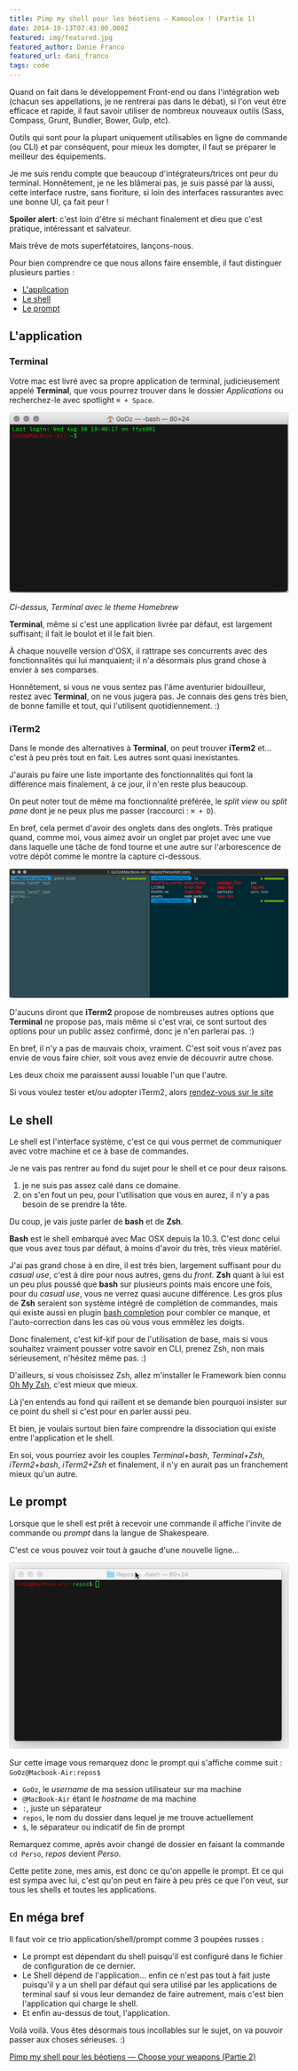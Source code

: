 ```yaml
---
title: Pimp my shell pour les béotiens — Kamoulox ! (Partie 1)
date: 2014-10-13T07:43:00.000Z
featured: img/featured.jpg
featured_author: Danie Franco
featured_url: dani_franco
tags: code
---
```


Quand on fait dans le développement Front-end ou dans l'intégration web (chacun ses appellations, je ne rentrerai pas dans le débat), si l'on veut être efficace et rapide, il faut savoir utiliser de nombreux nouveaux outils (Sass, Compass, Grunt, Bundler, Bower, Gulp, etc).

<!-- excerpt -->

Outils qui sont pour la plupart uniquement utilisables en ligne de commande (ou CLI) et par conséquent, pour mieux les dompter, il faut se préparer le meilleur des équipements.

Je me suis rendu compte que beaucoup d'intégrateurs/trices ont peur du terminal. Honnêtement, je ne les blâmerai pas, je suis passé par là aussi, cette interface rustre, sans fioriture, si loin des interfaces rassurantes avec une bonne UI, ça fait peur !

**Spoiler alert**: c'est loin d'être si méchant finalement et dieu que c'est pratique, intéressant et salvateur.

Mais trêve de mots superfétatoires, lançons-nous.

Pour bien comprendre ce que nous allons faire ensemble, il faut distinguer plusieurs parties :

- [L'application](#app)
- [Le shell](#shell)
- [Le prompt](#prompt)

## L'application

### Terminal

Votre mac est livré avec sa propre application de terminal, judicieusement appelé **Terminal**, que vous pourrez trouver dans le dossier *Applications* ou recherchez-le avec spotlight `⌘ + Space`.

![Terminal](img/terminal.png)

*Ci-dessus, Terminal avec le theme Homebrew*

**Terminal**, même si c'est une application livrée par défaut, est largement suffisant; il fait le boulot et il le fait bien.

À chaque nouvelle version d'OSX, il rattrape ses concurrents avec des fonctionnalités qui lui manquaient; il n'a désormais plus grand chose à envier à ses comparses.

Honnêtement, si vous ne vous sentez pas l'âme aventurier bidouilleur, restez avec **Terminal**, on ne vous jugera pas. Je connais des gens très bien, de bonne famille et tout, qui l'utilisent quotidiennement. :)

### iTerm2

Dans le monde des alternatives à **Terminal**, on peut trouver **iTerm2** et… c'est à peu près tout en fait. Les autres sont quasi inexistantes.

J'aurais pu faire une liste importante des fonctionnalités qui font la différence mais finalement, à ce jour, il n'en reste plus beaucoup.

On peut noter tout de même ma fonctionnalité préférée, le *split view* ou *split pane* dont je ne peux plus me passer (raccourci : `⌘ + D`).

En bref, cela permet d'avoir des onglets dans des onglets. Très pratique quand, comme moi, vous aimez avoir un onglet par projet avec une vue dans laquelle une tâche de fond tourne et une autre sur l'arborescence de votre dépôt comme le montre la capture ci-dessous.

![iTerm](img/iterm.png)

D'aucuns diront que **iTerm2** propose de nombreuses autres options que **Terminal** ne propose pas, mais même si c'est vrai, ce sont surtout des options pour un public assez confirmé, donc je n'en parlerai pas. :)

En bref, il n'y a pas de mauvais choix, vraiment. C'est soit vous n'avez pas envie de vous faire chier, soit vous avez envie de découvrir autre chose.

Les deux choix me paraissent aussi louable l'un que l'autre.

Si vous voulez tester et/ou adopter iTerm2, alors [rendez-vous sur le site](http://www.iterm2.com/)

## Le shell

Le shell est l'interface système, c'est ce qui vous permet de communiquer avec votre machine et ce à base de commandes.

Je ne vais pas rentrer au fond du sujet pour le shell et ce pour deux raisons.

1. je ne suis pas assez calé dans ce domaine.
2. on s'en fout un peu, pour l'utilisation que vous en aurez, il n'y a pas besoin de se prendre la tête.

Du coup, je vais juste parler de **bash** et de **Zsh**.

**Bash** est le shell embarqué avec Mac OSX depuis la 10.3. C'est donc celui que vous avez tous par défaut, à moins d'avoir du très, très vieux matériel.

J'ai pas grand chose à en dire, il est très bien, largement suffisant pour du *casual use*, c'est à dire pour nous autres, gens du *front*.
**Zsh** quant à lui est un peu plus poussé que **bash** sur plusieurs points mais encore une fois, pour du *casual use*, vous ne verrez quasi aucune différence. Les gros plus de **Zsh** seraient son système intégré de complétion de commandes, mais qui existe aussi en plugin [bash completion](http://bash-completion.alioth.debian.org/) pour combler ce manque, et l'auto-correction dans les cas où vous vous emmêlez les doigts.

Donc finalement, c'est kif-kif pour de l'utilisation de base, mais si vous souhaitez vraiment pousser votre savoir en CLI, prenez Zsh, non mais sérieusement, n'hésitez même pas. :)

D'ailleurs, si vous choisissez Zsh, allez m'installer le Framework bien connu [Oh My Zsh](http://ohmyz.sh/), c'est mieux que mieux.

Là j'en entends au fond qui raillent et se demande bien pourquoi insister sur ce point du shell si c'est pour en parler aussi peu.

Et bien, je voulais surtout bien faire comprendre la dissociation qui existe entre l'application et le shell.

En soi, vous pourriez avoir les couples *Terminal+bash*, *Terminal+Zsh*, *iTerm2+bash*, *iTerm2+Zsh* et finalement, il n'y en aurait pas un franchement mieux qu'un autre.

## Le prompt

Lorsque que le shell est prêt à recevoir une commande il affiche l'invite de commande ou *prompt* dans la langue de Shakespeare.

C'est ce vous pouvez voir tout à gauche d'une nouvelle ligne…

![Bash](img/bash.gif)

Sur cette image vous remarquez donc le prompt qui s'affiche comme suit : `GoOz@Macbook-Air:repos$`

- `GoOz`, le *username* de ma session utilisateur sur ma machine
- `@MacBook-Air` étant le *hostname* de ma machine
- `:`, juste un séparateur
- `repos`, le nom du dossier dans lequel je me trouve actuellement
- `$`, le séparateur ou indicatif de fin de prompt

Remarquez comme, après avoir changé de dossier en faisant la commande `cd Perso`, *repos* devient *Perso*.

Cette petite zone, mes amis, est donc ce qu'on appelle le prompt. Et ce qui est sympa avec lui, c'est qu'on peut en faire à peu près ce que l'on veut, sur tous les shells et toutes les applications.

## En méga bref

Il faut voir ce trio application/shell/prompt comme 3 poupées russes :

- Le prompt est dépendant du shell puisqu'il est configuré dans le fichier de configuration de ce dernier.
- Le Shell dépend de l'application… enfin ce n'est pas tout à fait juste puisqu'il y a un shell par défaut qui sera utilisé par les applications de terminal sauf si vous leur demandez de faire autrement, mais c'est bien l'application qui charge le shell.
- Et enfin au-dessus de tout, l'application.

Voilà voilà. Vous êtes désormais tous incollables sur le sujet, on va pouvoir passer aux choses sérieuses. :)

[Pimp my shell pour les béotiens — Choose your weapons (Partie 2)](/2014/10/13/pimp-my-shell-pour-les-beotiens-choose-your-weapons-partie-2/)
